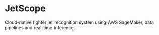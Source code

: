 # JetScope
Cloud-native fighter jet recognition system using AWS SageMaker, data pipelines and real-time inference.
